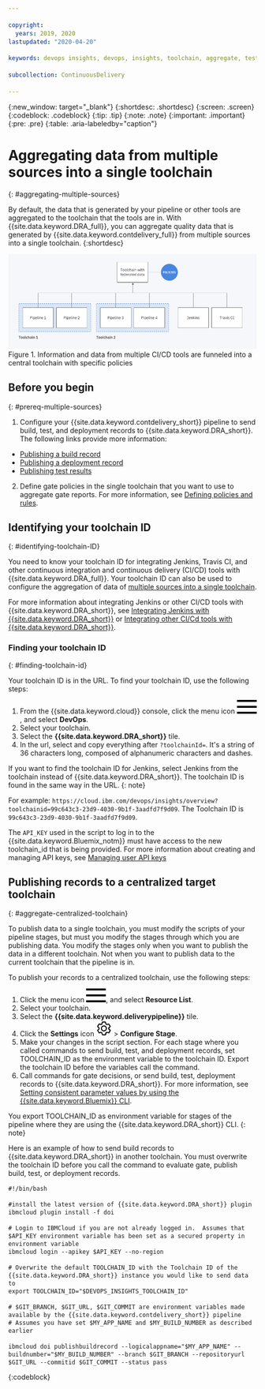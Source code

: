 ```yaml
---

copyright:
  years: 2019, 2020
lastupdated: "2020-04-20"

keywords: devops insights, devops, insights, toolchain, aggregate, test, tests, gate, gate failing, app

subcollection: ContinuousDelivery

---
```


{:new_window: target="_blank"}
{:shortdesc: .shortdesc}
{:screen: .screen}
{:codeblock: .codeblock}
{:tip: .tip}
{:note: .note}
{:important: .important}
{:pre: .pre}
{:table: .aria-labeledby="caption"}

# Aggregating data from multiple sources into a single toolchain
{: #aggregating-multiple-sources}

By default, the data that is generated by your pipeline or other tools are aggregated to the toolchain that the tools are in. With {{site.data.keyword.DRA_full}}, you can aggregate quality data that is generated by {{site.data.keyword.contdelivery_full}} from multiple sources into a single toolchain. 
{:shortdesc}

![Diagram of multiple sources funneled into a single toolchain](images/toolchain_diagram_fed_data.png "Multiple sources into one toolchain") Figure 1. Information and data from multiple CI/CD tools are funneled into a central toolchain with specific policies


## Before you begin
{: #prereq-multiple-sources}

1. Configure your {{site.data.keyword.contdelivery_short}} pipeline to send build, test, and deployment records to {{site.data.keyword.DRA_short}}. The following links provide more information:

  * [Publishing a build record](/docs/ContinuousDelivery?topic=ContinuousDelivery-publish-build-cli)
  * [Publishing a deployment record](/docs/ContinuousDelivery?topic=ContinuousDelivery-publish-deploy-cli)
  * [Publishing test results](/docs/ContinuousDelivery?topic=ContinuousDelivery-publish-test-cli)

2. Define gate policies in the single toolchain that you want to use to aggregate gate reports. For more information, see [Defining policies and rules](/docs/ContinuousDelivery?topic=ContinuousDelivery-defining-policies-rules).


## Identifying your toolchain ID
{: #identifying-toolchain-ID}

You need to know your toolchain ID for integrating Jenkins, Travis CI, and other continuous integration and continuous delivery (CI/CD) tools with {{site.data.keyword.DRA_full}}. Your toolchain ID can also be used to configure the aggregation of data of [multiple sources into a single toolchain](/docs/ContinuousDelivery?topic=ContinuousDelivery-aggregating-multiple-sources). 

For more information about integrating Jenkins or other CI/CD tools with {{site.data.keyword.DRA_short}}, see [Integrating Jenkins with {{site.data.keyword.DRA_short}}](/docs/services/ContinuousDelivery?topic=ContinuousDelivery-publish-build-jenkins) or [Integrating other CI/Cd tools with {{site.data.keyword.DRA_short}}](/docs/ContinuousDelivery?topic=ContinuousDelivery-setting-values-cicd).  

### Finding your toolchain ID
{: #finding-toolchain-id}

Your toolchain ID is in the URL. To find your toolchain ID, use the following steps:

1. From the {{site.data.keyword.cloud}} console, click the menu icon ![hamburger icon](images/icon_hamburger.svg), and select **DevOps**.
2. Select your toolchain. 
3. Select the **{{site.data.keyword.DRA_short}}** tile. 
4. In the url, select and copy everything after `?toolchainId=`. It's a string of 36 characters long, composed of alphanumeric characters and dashes. 

If you want to find the toolchain ID for Jenkins, select Jenkins from the toolchain instead of {{site.data.keyword.DRA_short}}. The toolchain ID is found in the same way in the URL. 
{: note} 

For example: `https://cloud.ibm.com/devops/insights/overview?toolchainid=99c643c3-23d9-4030-9b1f-3aadfd7f9d09`. The Toolchain ID is `99c643c3-23d9-4030-9b1f-3aadfd7f9d09`. 

The `API_KEY` used in the script to log in to the {{site.data.keyword.Bluemix_notm}} must have access to the new toolchain_id that is being provided. For more information about creating and managing API keys, see [Managing user API keys](/docs/services/iam?topic=iam-userapikey#userapikey)  


## Publishing records to a centralized target toolchain
{: #aggregate-centralized-toolchain}

To publish data to a single toolchain, you must modify the scripts of your pipeline stages, but must you modify the stages through which you are publishing data. You modify the stages only when you want to publish the data in a different toolchain. Not when you want to publish data to the current toolchain that the pipeline is in. 

To publish your records to a centralized toolchain, use the following steps:

1. Click the menu icon ![hamburger icon](images/icon_hamburger.svg), and select **Resource List**.
2. Select your toolchain.
3. Select the **{{site.data.keyword.deliverypipeline}}** tile. 
4. Click the **Settings** icon ![gear icon](images/settings.svg) > **Configure Stage**. 
5. Make your changes in the script section. For each stage where you called commands to send build, test, and deployment records, set TOOLCHAIN_ID as the environment variable to the toolchain ID. Export the toolchain ID before the variables call the command. 
6. Call commands for gate decisions, or send build, test, deployment records to {{site.data.keyword.DRA_short}}. For more information, see [Setting consistent parameter values by using the {{site.data.keyword.Bluemix}} CLI](/docs/ContinuousDelivery?topic=ContinuousDelivery-setting-values-cli).  

You export TOOLCHAIN_ID as environment variable for stages of the pipeline where they are using the {{site.data.keyword.DRA_short}} CLI.
{: note}

Here is an example of how to send build records to {{site.data.keyword.DRA_short}} in another toolchain. You must overwrite the toolchain ID before you call the command to evaluate gate, publish build, test, or deployment records. 
```
#!/bin/bash

#install the latest version of {{site.data.keyword.DRA_short}} plugin
ibmcloud plugin install -f doi

# Login to IBMCloud if you are not already logged in.  Assumes that $API_KEY environment variable has been set as a secured property in environment variable
ibmcloud login --apikey $API_KEY --no-region

# Overwrite the default TOOLCHAIN_ID with the Toolchain ID of the {{site.data.keyword.DRA_short}} instance you would like to send data to
export TOOLCHAIN_ID="$DEVOPS_INSIGHTS_TOOLCHAIN_ID"

# $GIT_BRANCH, $GIT_URL, $GIT_COMMIT are environment variables made available by the {{site.data.keyword.contdelivery_short}} pipeline
# Assumes you have set $MY_APP_NAME and $MY_BUILD_NUMBER as described earlier

ibmcloud doi publishbuildrecord --logicalappname="$MY_APP_NAME" --buildnumber="$MY_BUILD_NUMBER" --branch $GIT_BRANCH --repositoryurl $GIT_URL --commitid $GIT_COMMIT --status pass
```
{:codeblock}

